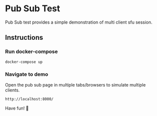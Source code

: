 # Pub Sub Test

Pub Sub test provides a simple demonstration of multi client sfu session.

## Instructions

### Run docker-compose

```
docker-compose up
```

### Navigate to demo
Open the pub sub page in multiple tabs/browsers to simulate multiple clients.
```
http://localhost:8000/
```

Have fun! 🚀
